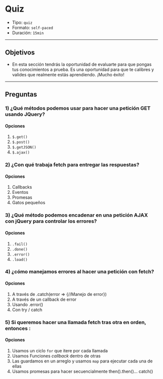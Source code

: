 # Quiz

- Tipo: `quiz`
- Formato: `self-paced`
- Duración: `15min`

***

## Objetivos

- En esta sección tendrás la oportunidad de evaluarte para que pongas tus
  conocimientos a prueba. Es una oportunidad para que te calibres y valides que
  realmente estás aprendiendo. ¡Mucho éxito!

***

## Preguntas

### 1) ¿Qué métodos podemos usar para hacer una petición GET usando JQuery?

#### Opciones

1. `$.get()`
2. `$.post()`
3. `$.getJSON()`
4. `$.ajax()`

<solution style="display:none;">1, 3, 4</solution>

### 2) ¿Con qué trabaja fetch para entregar las respuestas?

#### Opciones

1. Callbacks
2. Eventos
3. Promesas
4. Gatos pequeños

<solution style="display:none;">3</solution>

### 3) ¿Qué método podemos encadenar en una petición AJAX con jQuery para controlar los errores?

#### Opciones

1. `.fail()`
2. `.done()`
3. `.error()`
4. `.load()`

### 4) ¿cómo manejamos errores al hacer una petición con fetch?

#### Opciones

1. A través de .catch(error => {//Manejo de error})
2. A través de un callback de error
3. Usando .error()
4. Con try / catch

<solution style="display:none;">1</solution>

### 5) Si queremos hacer una llamada fetch tras otra en orden, entonces : 

#### Opciones

1. Usamos un ciclo `for` que itere por cada llamada
2. Usamos Funciones _callback_ dentro de otras
3. Las guardamos en un arreglo y usamos `map` para ejecutar cada una de ellas
4. Usamos promesas para hacer secuencialmente then().then()... catch()

<solution style="display:none;">4</solution>
